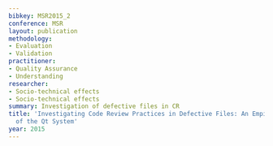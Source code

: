 ```yaml
---
bibkey: MSR2015_2
conference: MSR
layout: publication
methodology:
- Evaluation
- Validation
practitioner:
- Quality Assurance
- Understanding
researcher:
- Socio-technical effects
- Socio-technical effects
summary: Investigation of defective files in CR
title: 'Investigating Code Review Practices in Defective Files: An Empirical Study
  of the Qt System'
year: 2015
---
```

